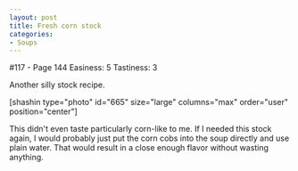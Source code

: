```yaml
---
layout: post
title: Fresh corn stock
categories:
- Soups
---
```


#117 - Page 144
Easiness: 5
Tastiness: 3

Another silly stock recipe.

[shashin type="photo" id="665" size="large" columns="max" order="user" position="center"]

This didn't even taste particularly corn-like to me. If I needed this stock again, I would probably just put the corn cobs into the soup directly and use plain water. That would result in a close enough flavor without wasting anything.
